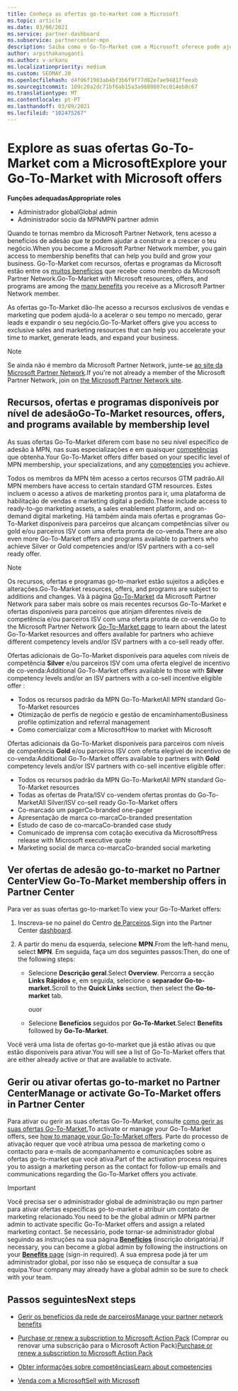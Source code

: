 ```yaml
---
title: Conheça as ofertas go-to-market com a Microsoft
ms.topic: article
ms.date: 03/08/2021
ms.service: partner-dashboard
ms.subservice: partnercenter-mpn
description: Saiba como o Go-To-Market com a Microsoft oferece pode ajudar a acelerar o tempo para o mercado, gerar leads e expandir o seu negócio.
author: arpithakanuganti
ms.author: v-arkanu
ms.localizationpriority: medium
ms.custom: SEOMAY.20
ms.openlocfilehash: d4f06f1983ab4bf3b6f9f77d02e7ae94817feeab
ms.sourcegitcommit: 109c20a2dc71bf6ab15a3a9880807ec014eb8c67
ms.translationtype: MT
ms.contentlocale: pt-PT
ms.lasthandoff: 03/09/2021
ms.locfileid: "102475267"
---
```

# <a name="explore-your-go-to-market-with-microsoft-offers"></a><span data-ttu-id="2eeb7-103">Explore as suas ofertas Go-To-Market com a Microsoft</span><span class="sxs-lookup"><span data-stu-id="2eeb7-103">Explore your Go-To-Market with Microsoft offers</span></span>

<span data-ttu-id="2eeb7-104">**Funções adequadas**</span><span class="sxs-lookup"><span data-stu-id="2eeb7-104">**Appropriate roles**</span></span>

- <span data-ttu-id="2eeb7-105">Administrador global</span><span class="sxs-lookup"><span data-stu-id="2eeb7-105">Global admin</span></span>
- <span data-ttu-id="2eeb7-106">Administrador sócio da MPN</span><span class="sxs-lookup"><span data-stu-id="2eeb7-106">MPN partner admin</span></span>

<span data-ttu-id="2eeb7-107">Quando te tornas membro da Microsoft Partner Network, tens acesso a benefícios de adesão que te podem ajudar a construir e a crescer o teu negócio.</span><span class="sxs-lookup"><span data-stu-id="2eeb7-107">When you become a Microsoft Partner Network member, you gain access to membership benefits that can help you build and grow your business.</span></span> <span data-ttu-id="2eeb7-108">Go-To-Market com recursos, ofertas e programas da Microsoft estão entre os [muitos benefícios](https://partner.microsoft.com/manage-your-partner-network-benefits) que recebe como membro da Microsoft Partner Network.</span><span class="sxs-lookup"><span data-stu-id="2eeb7-108">Go-To-Market with Microsoft resources, offers, and programs are among the [many benefits](https://partner.microsoft.com/manage-your-partner-network-benefits) you receive as a Microsoft Partner Network member.</span></span>

<span data-ttu-id="2eeb7-109">As ofertas go-To-Market dão-lhe acesso a recursos exclusivos de vendas e marketing que podem ajudá-lo a acelerar o seu tempo no mercado, gerar leads e expandir o seu negócio.</span><span class="sxs-lookup"><span data-stu-id="2eeb7-109">Go-To-Market offers give you access to exclusive sales and marketing resources that can help you accelerate your time to market, generate leads, and expand your business.</span></span>

>[!NOTE]
><span data-ttu-id="2eeb7-110">Se ainda não é membro da Microsoft Partner Network, junte-se [ao site da Microsoft Partner Network](https://partner.microsoft.com/membership).</span><span class="sxs-lookup"><span data-stu-id="2eeb7-110">If you're not already a member of the Microsoft Partner Network, join on [the Microsoft Partner Network site](https://partner.microsoft.com/membership).</span></span>

## <a name="go-to-market-resources-offers-and-programs-available-by-membership-level"></a><span data-ttu-id="2eeb7-111">Recursos, ofertas e programas disponíveis por nível de adesão</span><span class="sxs-lookup"><span data-stu-id="2eeb7-111">Go-To-Market resources, offers, and programs available by membership level</span></span>

<span data-ttu-id="2eeb7-112">As suas ofertas Go-To-Market diferem com base no seu nível específico de adesão à MPN, nas suas especializações e em quaisquer [competências](learn-about-competencies.md) que obtenha.</span><span class="sxs-lookup"><span data-stu-id="2eeb7-112">Your Go-To-Market offers differ based on your specific level of MPN membership, your specializations, and any [competencies](learn-about-competencies.md) you achieve.</span></span>

<span data-ttu-id="2eeb7-113">Todos os membros da MPN têm acesso a certos recursos GTM padrão.</span><span class="sxs-lookup"><span data-stu-id="2eeb7-113">All MPN members have access to certain standard GTM resources.</span></span> <span data-ttu-id="2eeb7-114">Estes incluem o acesso a ativos de marketing prontos para ir, uma plataforma de habilitação de vendas e marketing digital a pedido.</span><span class="sxs-lookup"><span data-stu-id="2eeb7-114">These include access to ready-to-go marketing assets, a sales enablement platform, and on-demand digital marketing.</span></span> <span data-ttu-id="2eeb7-115">Há também ainda mais ofertas e programas Go-To-Market disponíveis para parceiros que alcançam competências silver ou gold e/ou parceiros ISV com uma oferta pronta de co-venda.</span><span class="sxs-lookup"><span data-stu-id="2eeb7-115">There are also even more Go-To-Market offers and programs available to partners who achieve Silver or Gold competencies and/or ISV partners with a co-sell ready offer.</span></span>

>[!NOTE]
><span data-ttu-id="2eeb7-116">Os recursos, ofertas e programas go-to-market estão sujeitos a adições e alterações.</span><span class="sxs-lookup"><span data-stu-id="2eeb7-116">Go-To-Market resources, offers, and programs are subject to additions and changes.</span></span> <span data-ttu-id="2eeb7-117">Vá à página [Go-To-Market](https://partner.microsoft.com/membership/go-to-market) da Microsoft Partner Network para saber mais sobre os mais recentes recursos Go-To-Market e ofertas disponíveis para parceiros que atinjam diferentes níveis de competência e/ou parceiros ISV com uma oferta pronta de co-venda.</span><span class="sxs-lookup"><span data-stu-id="2eeb7-117">Go to the Microsoft Partner Network [Go-To-Market page](https://partner.microsoft.com/membership/go-to-market) to learn about the latest Go-To-Market resources and offers available for partners who achieve different competency levels and/or ISV partners with a co-sell ready offer.</span></span>

<span data-ttu-id="2eeb7-118">Ofertas adicionais de Go-To-Market disponíveis para aqueles com níveis de competência **Silver** e/ou parceiros ISV com uma oferta elegível de incentivo de co-venda:</span><span class="sxs-lookup"><span data-stu-id="2eeb7-118">Additional Go-To-Market offers available to those with **Silver** competency levels and/or an ISV partners with a co-sell incentive eligible offer :</span></span>

- <span data-ttu-id="2eeb7-119">Todos os recursos padrão da MPN Go-To-Market</span><span class="sxs-lookup"><span data-stu-id="2eeb7-119">All MPN standard Go-To-Market resources</span></span>
- <span data-ttu-id="2eeb7-120">Otimização de perfis de negócio e gestão de encaminhamento</span><span class="sxs-lookup"><span data-stu-id="2eeb7-120">Business profile optimization and referral management</span></span>
- <span data-ttu-id="2eeb7-121">Como comercializar com a Microsoft</span><span class="sxs-lookup"><span data-stu-id="2eeb7-121">How to market with Microsoft</span></span>

<span data-ttu-id="2eeb7-122">Ofertas adicionais da Go-To-Market disponíveis para parceiros com níveis de competência **Gold** e/ou parceiros ISV com oferta elegível de incentivo de co-venda:</span><span class="sxs-lookup"><span data-stu-id="2eeb7-122">Additional Go-To-Market offers available to partners with **Gold** competency levels and/or ISV partners with co-sell incentive eligible offer:</span></span>

- <span data-ttu-id="2eeb7-123">Todos os recursos padrão da MPN Go-To-Market</span><span class="sxs-lookup"><span data-stu-id="2eeb7-123">All MPN standard Go-To-Market resources</span></span>
- <span data-ttu-id="2eeb7-124">Todas as ofertas de Prata/ISV co-vendem ofertas prontas do Go-To-Market</span><span class="sxs-lookup"><span data-stu-id="2eeb7-124">All Silver/ISV co-sell ready Go-To-Market offers</span></span>
- <span data-ttu-id="2eeb7-125">Co-marcado um pager</span><span class="sxs-lookup"><span data-stu-id="2eeb7-125">Co-branded one-pager</span></span>
- <span data-ttu-id="2eeb7-126">Apresentação de marca co-marca</span><span class="sxs-lookup"><span data-stu-id="2eeb7-126">Co-branded presentation</span></span>
- <span data-ttu-id="2eeb7-127">Estudo de caso de co-marca</span><span class="sxs-lookup"><span data-stu-id="2eeb7-127">Co-branded case study</span></span>
- <span data-ttu-id="2eeb7-128">Comunicado de imprensa com cotação executiva da Microsoft</span><span class="sxs-lookup"><span data-stu-id="2eeb7-128">Press release with Microsoft executive quote</span></span>
- <span data-ttu-id="2eeb7-129">Marketing social de marca co-marca</span><span class="sxs-lookup"><span data-stu-id="2eeb7-129">Co-branded social marketing</span></span>

## <a name="view-go-to-market-membership-offers-in-partner-center"></a><span data-ttu-id="2eeb7-130">Ver ofertas de adesão go-to-market no Partner Center</span><span class="sxs-lookup"><span data-stu-id="2eeb7-130">View Go-To-Market membership offers in Partner Center</span></span>

<span data-ttu-id="2eeb7-131">Para ver as suas ofertas go-to-market:</span><span class="sxs-lookup"><span data-stu-id="2eeb7-131">To view your Go-To-Market offers:</span></span>

1. <span data-ttu-id="2eeb7-132">Inscreva-se no painel do Centro [de Parceiros](https://partner.microsoft.com/dashboard).</span><span class="sxs-lookup"><span data-stu-id="2eeb7-132">Sign into the Partner Center [dashboard](https://partner.microsoft.com/dashboard).</span></span>

2. <span data-ttu-id="2eeb7-133">A partir do menu da esquerda, selecione **MPN**.</span><span class="sxs-lookup"><span data-stu-id="2eeb7-133">From the left-hand menu, select **MPN**.</span></span> <span data-ttu-id="2eeb7-134">Em seguida, faça um dos seguintes passos:</span><span class="sxs-lookup"><span data-stu-id="2eeb7-134">Then, do one of the following steps:</span></span>

   - <span data-ttu-id="2eeb7-135">Selecione **Descrição geral**.</span><span class="sxs-lookup"><span data-stu-id="2eeb7-135">Select **Overview**.</span></span> <span data-ttu-id="2eeb7-136">Percorra a secção **Links Rápidos** e, em seguida, selecione o **separador Go-to-market.**</span><span class="sxs-lookup"><span data-stu-id="2eeb7-136">Scroll to the **Quick Links** section, then select the **Go-to-market** tab.</span></span>

     <span data-ttu-id="2eeb7-137">ou</span><span class="sxs-lookup"><span data-stu-id="2eeb7-137">or</span></span>

   - <span data-ttu-id="2eeb7-138">Selecione **Benefícios** seguidos por **Go-To-Market**.</span><span class="sxs-lookup"><span data-stu-id="2eeb7-138">Select **Benefits** followed by **Go-To-Market**.</span></span>

<span data-ttu-id="2eeb7-139">Você verá uma lista de ofertas go-to-market que já estão ativas ou que estão disponíveis para ativar.</span><span class="sxs-lookup"><span data-stu-id="2eeb7-139">You will see a list of Go-To-Market offers that are either already active or that are available to activate.</span></span>

## <a name="manage-or-activate-go-to-market-offers-in-partner-center"></a><span data-ttu-id="2eeb7-140">Gerir ou ativar ofertas go-to-market no Partner Center</span><span class="sxs-lookup"><span data-stu-id="2eeb7-140">Manage or activate Go-To-Market offers in Partner Center</span></span>

<span data-ttu-id="2eeb7-141">Para ativar ou gerir as suas ofertas Go-To-Market, consulte [como gerir as suas ofertas Go-To-Market.](manage-your-partner-network-benefits.md#manage-go-to-market-offers)</span><span class="sxs-lookup"><span data-stu-id="2eeb7-141">To activate or manage your Go-To-Market offers, see [how to manage your Go-To-Market offers](manage-your-partner-network-benefits.md#manage-go-to-market-offers).</span></span> <span data-ttu-id="2eeb7-142">Parte do processo de ativação requer que você atribua uma pessoa de marketing como o contacto para e-mails de acompanhamento e comunicações sobre as ofertas go-to-market que você ativa.</span><span class="sxs-lookup"><span data-stu-id="2eeb7-142">Part of the activation process requires you to assign a marketing person as the contact for follow-up emails and communications regarding the Go-To-Market offers you activate.</span></span>

>[!IMPORTANT]
><span data-ttu-id="2eeb7-143">Você precisa ser o administrador global de administração ou mpn partner para ativar ofertas específicas go-to-market e atribuir um contato de marketing relacionado.</span><span class="sxs-lookup"><span data-stu-id="2eeb7-143">You need to be the global admin or MPN partner admin to activate specific Go-To-Market offers and assign a related marketing contact.</span></span> <span data-ttu-id="2eeb7-144">Se necessário, pode tornar-se administrador global seguindo as instruções na sua página [ **Benefícios**](https://partnercenter.microsoft.com/pcv/partnership/benefits) (inscrição obrigatória).</span><span class="sxs-lookup"><span data-stu-id="2eeb7-144">If necessary, you can become a global admin by following the instructions on your [**Benefits** page](https://partnercenter.microsoft.com/pcv/partnership/benefits) (sign-in required).</span></span> <span data-ttu-id="2eeb7-145">A sua empresa pode já ter um administrador global, por isso não se esqueça de consultar a sua equipa.</span><span class="sxs-lookup"><span data-stu-id="2eeb7-145">Your company may already have a global admin so be sure to check with your team.</span></span>

## <a name="next-steps"></a><span data-ttu-id="2eeb7-146">Passos seguintes</span><span class="sxs-lookup"><span data-stu-id="2eeb7-146">Next steps</span></span>

- [<span data-ttu-id="2eeb7-147">Gerir os benefícios da rede de parceiros</span><span class="sxs-lookup"><span data-stu-id="2eeb7-147">Manage your partner network benefits</span></span>](manage-your-partner-network-benefits.md)

- <span data-ttu-id="2eeb7-148">[Purchase or renew a subscription to Microsoft Action Pack](mpn-get-action-pack.md) (Comprar ou renovar uma subscrição para o Microsoft Action Pack)</span><span class="sxs-lookup"><span data-stu-id="2eeb7-148">[Purchase or renew a subscription to Microsoft Action Pack](mpn-get-action-pack.md)</span></span>

- [<span data-ttu-id="2eeb7-149">Obter informações sobre competências</span><span class="sxs-lookup"><span data-stu-id="2eeb7-149">Learn about competencies</span></span>](learn-about-competencies.md)

- [<span data-ttu-id="2eeb7-150">Venda com a Microsoft</span><span class="sxs-lookup"><span data-stu-id="2eeb7-150">Sell with Microsoft</span></span>](https://partner.microsoft.com/membership/sell-with-microsoft)
